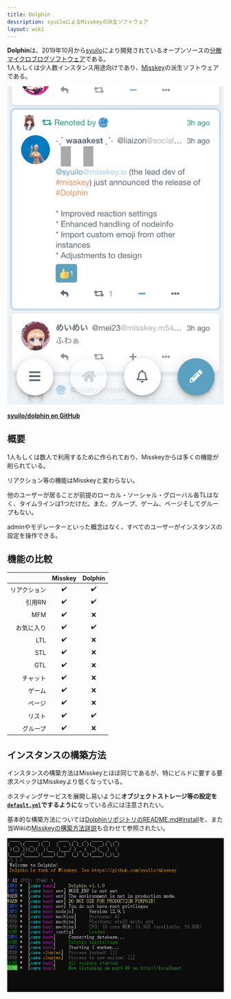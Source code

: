 ```yaml
---
title: Dolphin
description: syuiloによるMisskeyの派生ソフトウェア
layout: wiki
---
```

**Dolphin**は、2019年10月から[syuilo](../users/syuilo)により開発されているオープンソースの[分散マイクロブログソフトウェア](../words/decentralized-social-networking-service#%E5%88%86%E6%95%A3%E3%83%9E%E3%82%A4%E3%82%AF%E3%83%AD%E3%83%96%E3%83%AD%E3%82%B0%E3%82%BD%E3%83%95%E3%83%88%E3%82%A6%E3%82%A7%E3%82%A2)である。  
1人もしくは少人数インスタンス用途向けであり、[Misskey](misskey)の派生ソフトウェアである。

![スクショ](files/images/imports/2019/11/dolphin-ss.jpg)

**[syuilo/dolphin on GitHub](https://github.com/syuilo/dolphin)**

## 概要
1人もしくは数人で利用するために作られており、Misskeyからは多くの機能が削られている。

リアクション等の機能はMisskeyと変わらない。

他のユーザーが居ることが前提のローカル・ソーシャル・グローバル各TLはなく、タイムラインは1つだけだ。また、グループ、ゲーム、ページそしてグループもない。

adminやモデレーターといった概念はなく、すべてのユーザーがインスタンスの設定を操作できる。

## 機能の比較
|                 | Misskey | Dolphin |
|----------------:|:-------:|:-------:|
| リアクション    | ✔️      | ✔️      |
| 引用RN          | ✔️      | ✔️      |
| MFM             | ✔️      | ❌      |
| お気に入り      | ✔️      | ✔️      |
| LTL             | ✔️      | ❌      |
| STL             | ✔️      | ❌      |
| GTL             | ✔️      | ❌      |
| チャット          | ✔️      | ❌      |
| ゲーム          | ✔️      | ❌      |
| ページ          | ✔️      | ❌      |
| リスト          | ✔️      | ✔️      |
| グループ        | ✔️      | ❌      |

## インスタンスの構築方法
インスタンスの構築方法はMisskeyとほぼ同じであるが、特にビルドに要する要求スペックはMisskeyより低くなっている。

ホスティングサービスを展開し易いように**オブジェクトストレージ等の設定を[`default.yml`](https://github.com/syuilo/dolphin/blob/develop/.config/example.yml)でするように**なっている点には注意されたい。

基本的な構築方法については[DolphinリポジトリのREADME.md#install](https://github.com/syuilo/dolphin#-install)を、また当Wikiの[Misskeyの構築方法詳説](../../developers/installation)も合わせて参照されたい。

![SSH](files/images/imports/2019/11/dolphin-bash.png)
